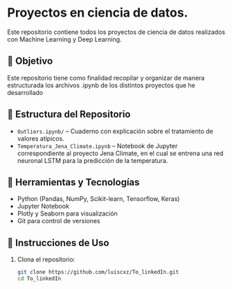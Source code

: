# Proyectos en ciencia de datos.

Este repositorio contiene todos los proyectos de ciencia de datos realizados con Machine Learning y Deep Learning. 

## 🎯 Objetivo

Este repositorio tiene como finalidad recopilar y organizar de manera estructurada los archivos .ipynb de los distintos proyectos que he desarrollado 

## 📁 Estructura del Repositorio

- `Outliers.ipynb/` – Cuaderno con explicación sobre el tratamiento de valores atípicos.
- `Temperatura_Jena_Climate.ipynb` – Notebook de Jupyter correspondiente al proyecto Jena Climate, en el cual se entrena una red neuronal LSTM para la predicción de la temperatura.


## 🧰 Herramientas y Tecnologías

- Python (Pandas, NumPy, Scikit-learn, Tensorflow, Keras)
- Jupyter Notebook
- Plotly y Seaborn para visualización
- Git para control de versiones

## 🚀 Instrucciones de Uso

1. Clona el repositorio:
   ```bash
   git clone https://github.com/luiscxz/To_linkedIn.git
   cd To_linkedIn

